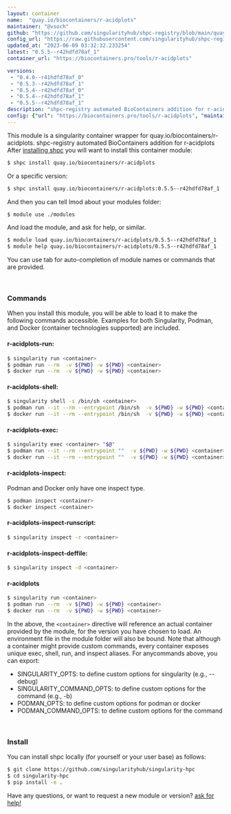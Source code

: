 ```yaml
---
layout: container
name:  "quay.io/biocontainers/r-acidplots"
maintainer: "@vsoch"
github: "https://github.com/singularityhub/shpc-registry/blob/main/quay.io/biocontainers/r-acidplots/container.yaml"
config_url: "https://raw.githubusercontent.com/singularityhub/shpc-registry/main/quay.io/biocontainers/r-acidplots/container.yaml"
updated_at: "2023-06-09 03:32:32.233254"
latest: "0.5.5--r42hdfd78af_1"
container_url: "https://biocontainers.pro/tools/r-acidplots"

versions:
 - "0.4.0--r41hdfd78af_0"
 - "0.5.3--r42hdfd78af_1"
 - "0.5.4--r42hdfd78af_0"
 - "0.5.4--r42hdfd78af_1"
 - "0.5.5--r42hdfd78af_1"
description: "shpc-registry automated BioContainers addition for r-acidplots"
config: {"url": "https://biocontainers.pro/tools/r-acidplots", "maintainer": "@vsoch", "description": "shpc-registry automated BioContainers addition for r-acidplots", "latest": {"0.5.5--r42hdfd78af_1": "sha256:5087715d867e2c3716bbd4511c7e09d8fb34c461e65afcc4a002beeb9761618f"}, "tags": {"0.4.0--r41hdfd78af_0": "sha256:51aca75c76f442f3e9af355ad80d4b1d5006ecfe214ae17e4a0bd7fa83a34843", "0.5.3--r42hdfd78af_1": "sha256:b6c03328839ea124fbaf3fc0eae52971e5f2e4423c5efec58d0647eaf06c53cf", "0.5.4--r42hdfd78af_0": "sha256:22571437fc8eb8c060573f8dfbbfbcc05b59d60b574fe658c8dce15ef46632d3", "0.5.4--r42hdfd78af_1": "sha256:68014cf2fcb201f447a42dbcb1db146398ca33c06981f8d75020b0f79c262490", "0.5.5--r42hdfd78af_1": "sha256:5087715d867e2c3716bbd4511c7e09d8fb34c461e65afcc4a002beeb9761618f"}, "docker": "quay.io/biocontainers/r-acidplots"}
---
```


This module is a singularity container wrapper for quay.io/biocontainers/r-acidplots.
shpc-registry automated BioContainers addition for r-acidplots
After [installing shpc](#install) you will want to install this container module:


```bash
$ shpc install quay.io/biocontainers/r-acidplots
```

Or a specific version:

```bash
$ shpc install quay.io/biocontainers/r-acidplots:0.5.5--r42hdfd78af_1
```

And then you can tell lmod about your modules folder:

```bash
$ module use ./modules
```

And load the module, and ask for help, or similar.

```bash
$ module load quay.io/biocontainers/r-acidplots/0.5.5--r42hdfd78af_1
$ module help quay.io/biocontainers/r-acidplots/0.5.5--r42hdfd78af_1
```

You can use tab for auto-completion of module names or commands that are provided.

<br>

### Commands

When you install this module, you will be able to load it to make the following commands accessible.
Examples for both Singularity, Podman, and Docker (container technologies supported) are included.

#### r-acidplots-run:

```bash
$ singularity run <container>
$ podman run --rm  -v ${PWD} -w ${PWD} <container>
$ docker run --rm  -v ${PWD} -w ${PWD} <container>
```

#### r-acidplots-shell:

```bash
$ singularity shell -s /bin/sh <container>
$ podman run --it --rm --entrypoint /bin/sh  -v ${PWD} -w ${PWD} <container>
$ docker run --it --rm --entrypoint /bin/sh  -v ${PWD} -w ${PWD} <container>
```

#### r-acidplots-exec:

```bash
$ singularity exec <container> "$@"
$ podman run --it --rm --entrypoint ""  -v ${PWD} -w ${PWD} <container> "$@"
$ docker run --it --rm --entrypoint ""  -v ${PWD} -w ${PWD} <container> "$@"
```

#### r-acidplots-inspect:

Podman and Docker only have one inspect type.

```bash
$ podman inspect <container>
$ docker inspect <container>
```

#### r-acidplots-inspect-runscript:

```bash
$ singularity inspect -r <container>
```

#### r-acidplots-inspect-deffile:

```bash
$ singularity inspect -d <container>
```



#### r-acidplots

```bash
$ singularity run <container>
$ podman run --rm  -v ${PWD} -w ${PWD} <container>
$ docker run --rm  -v ${PWD} -w ${PWD} <container>
```


In the above, the `<container>` directive will reference an actual container provided
by the module, for the version you have chosen to load. An environment file in the
module folder will also be bound. Note that although a container
might provide custom commands, every container exposes unique exec, shell, run, and
inspect aliases. For anycommands above, you can export:

 - SINGULARITY_OPTS: to define custom options for singularity (e.g., --debug)
 - SINGULARITY_COMMAND_OPTS: to define custom options for the command (e.g., -b)
 - PODMAN_OPTS: to define custom options for podman or docker
 - PODMAN_COMMAND_OPTS: to define custom options for the command

<br>

### Install

You can install shpc locally (for yourself or your user base) as follows:

```bash
$ git clone https://github.com/singularityhub/singularity-hpc
$ cd singularity-hpc
$ pip install -e .
```

Have any questions, or want to request a new module or version? [ask for help!](https://github.com/singularityhub/singularity-hpc/issues)